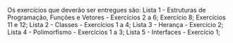Os exercícios que deverão ser entregues são:
Lista 1 - Estruturas de Programação, Funções e Vetores - Exercícios 2 a 6; Exercício 8; Exercícios 11 e 12;
Lista 2 - Classes - Exercícios 1 a 4;
Lista 3 - Herança - Exercício 2;
Lista 4 -  Polimorfismo - Exercícios 1 a 3;
Lista 5 - Interfaces - Exercício 1;